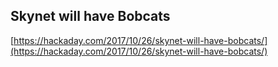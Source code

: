 ## Skynet will have Bobcats
  
  [https://hackaday.com/2017/10/26/skynet-will-have-bobcats/](https://hackaday.com/2017/10/26/skynet-will-have-bobcats/)